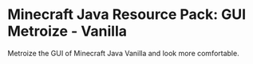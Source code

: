 # Minecraft Java Resource Pack: GUI Metroize - Vanilla

Metroize the GUI of Minecraft Java Vanilla and look more comfortable.

